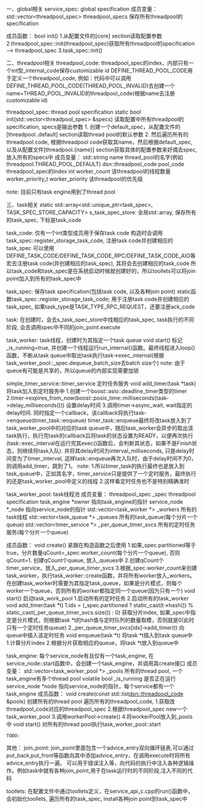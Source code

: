 一、global相关
service_spec: global specification
成员变量：
    std::vector<threadpool_spec> threadpool_specs 保存所有threadpool的specification

成员函数：
    bool init() 
        1.从配置文件的[core] section读取配置参数
        2.threadpool_spec::init(threadpool_spec)获取所有threadpool的specification --> threadpool_spec
        3.task_spec::init()


二、threadpool相关
threadpool_code: threadpool_spec的index，内部只有一个int型_internal_code保存customizable id
DEFINE_THREAD_POOL_CODE用于定义一个threadpool_code, 例如：代码中可以调用DEFINE_THREAD_POOL_CODE(THREAD_POOL_INVALID)去创建一个name=THREAD_POOL_INVALID的threadpool_code(根据name去注册customizable id)

threadpool_spec: thread pool specification
    static bool init(std::vector<threadpool_spec> &specs)   读取配置中所有threadpool的specification, specs是输出参数
        1. 创建一个default_spec，从配置文件的[threadpool..default] section读取thread pool的默认参数
        2. 然后遍历所有的threadpool code, 根据threadpool code获取其name，然后根据default_spec, 以及从配置文件[threadpool.{name}] section获取具体的配置参数来好偶去spec, 放入所有的specs中
成员变量：
    std::string name                    thread_pool的名字(例如threadpool.THREAD_POOL_DEFAULT)
    dsn::threadpool_code pool_code      threadpool_spec的index
    int worker_count                    该threadpool的线程数量
    worker_priority_t worker_priority   该threadpool的优先级

note: 目前只有task engine用到了thread pool


三、task相关
static std::array<std::unique_ptr<task_spec>, TASK_SPEC_STORE_CAPACITY> s_task_spec_store: 全局std::array, 保存所有的task_spec, 下标是task_code

task_code: 仅有一个int类型成员用于保存task code
    构造时会调用task_spec::register_storage_task_code, 注册task code并创建相应的task_spec
    可以使用DEFINE_TASK_CODE/DEFINE_TASK_CODE_RPC/DEFINE_TASK_CODE_AIO等宏去注册task code(并创建相应的task_spec), 其将会去创建相应的task_code
    所以task_code和task_spec是在系统启动时候就创建好的，所以toollets可以将join point加入到所有的task_spec中

task_spec: 保存task specification(包括task code, 以及各种join point) 
    static函数task_spec::register_storage_task_code; 用于注册task code并创建相应的task_spec, 如果task_type是TASK_TYPE_RPC_REQUEST，还要注册ack_code

task:
    在创建时，会去s_task_spec_store中找相应的task_spec, task执行的不同阶段, 会去调用spec中不同的join_point.execute

task_worker: task线程，创建时为其指定一个task queue
    void start()        标记_is_running=true, 并创建一个线程运行run_internal()函数。最终线程进入loop()函数，不断从task queue中取出task执行task->exec_internal(根据task_worker_pool::_spec.dequeue_batch_size去batch size个)
note: 由于queue有可能是共享的，所以queue的内部实现需要加锁

simple_timer_service::timer_service 定时任务服务
    void add_timer(task *task)   将task加入到定时服务中
        1.创建一个boost::asio::deadline_timer类型的timer
        2.timer->expires_from_now(boost::posix_time::milliseconds(task->delay_milliseconds())) 设置delay时间
        3.调用timer->async_wait, wait指定的delay时间. 同时指定一个callback，该callback将执行task->enqueue(timer_task::enqueue)
             timer_task::enqueue最终将改task放入到了task_worker_pool中的对应的task queue中，随后task_worker会异步的取出该task执行，执行完task的callback后将task的状态设置为READY，以便再次执行(task::exec_interval在运行完其exec()函数后，会判断其状态，如果不是Finish状态，则继续将task入队). 
             并将其delay时间为interval_milliseconds, 只是delay时间变为了timer_interval, 这样task::enqueue再次入队时，由于delay时间不为0，则调用add_timer，跳到了1。
note: 
    1.所以timer_task的执行最终也是放入到task_queue中，正如其名字，timer_service只是提供了一个定时服务，最终执行的还是task_worker_pool中定义的线程
    2.这样看定时任务也不是特别精确准时

task_worker_pool: task线程池
成员变量：
    threadpool_spec _spec                                   threadpool specification
    task_engine *owner                                      指向task_engine的指针
    service_node *_node                                     指向service_node的指针
    std::vector<task_worker *> _workers                     所有的task线程
    std::vector<task_queue *> _queues                       所有的task_queue(每个分片一个queue)
    std::vector<timer_service *> _per_queue_timer_svcs      所有的定时任务服务(每个分片一个queue)

成员函数：
    void create()               紧跟在构造函数之后使用
        1.如果_spec.partitioned等于true，分片数量qCount=_spec.worker_count(每个分片一个queue), 否则qCount=1. 创建qCount个queue, 放入_queues中
        2.创建qCount个timer_service，放入_per_queue_timer_svcs
        3.根据_spec.worker_count来创建task_worker，执行task_worker::create函数，并将所有worker放入_workers。
          在创建task_worker时需要为其指定task_queue，如果是分片模式，则每个worker一个queue，否则所有的worker都指定同一个queue(因为只有一个)
    void start()                启动task_work_pool
        1.启动所有的定时任务
        2.启动所有的task_worker
    void add_timer(task *t)
        1.idx = (_spec.partitioned ? static_cast<unsigned int>(t->hash()) % static_cast<unsigned int>(_per_queue_timer_svcs.size()) : 0)  获取分片index, 如果_spec中指定是分片模式，则根据task *t的hash值与定时队列的数量取模，否则就是0(此时只有一个定时任务queue)
        2._per_queue_timer_svcs[idx]->add_timer(t)      向queue中插入该定时任务
    void enqueue(task *t)       将task *t插入到task queue中
        1.计算分片index
        2.根据分片获取相应的queue，将task *t放入到queue中

task_engine: 每个service_node有且仅有一个task_engine, 在service_node::start函数中，会创建一个task_engine，并调用其create接口
成员变量：
    std::vector<task_worker_pool *> _pools  所有的thread pool, 一个task_engine有多个thread pool
    volatile bool _is_running               是否正在运行
    service_node *node                      指向service_node的指针，每个service都有一个task_engine
成员函数：
    void create(const std::list<dsn::threadpool_code> &pools) 创建所有的thread pool
        遍历所有的threadpool_code, 
            1.获取改threadpool_code对应的threadpool_spec
            2.根据threadpool_spec new一个task_worker_pool
            3.调用workerPool->create()
            4.将workerPool放入到_pools中
    void start() 对所有的thread pool执行task_worker_pool::start

    TODO:

其他：
join_point: 
    join_point里面包含一个advice_entry双向循环链表,可以通过put_back,put_front等函数向其中添加advice_entry，在调用execute时将所有advice_entry执行一遍。
    可以用于错误注入等，向代码的执行中注入各种逻辑操作。例如task中就有各种join_point,用于在task运行时的不同阶段,注入不同的代码

toollets: 
    在配置文件中通过toollets定义，在service_api_c.cpp的run()函数中，会初始化toollets, 遍历所有的task_spec, install各种join point到task_spec中

